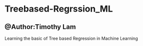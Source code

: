 # Treebased-Regrssion_ML

## @Author:Timothy Lam

Learning the basic of Tree based Regression in Machine Learning

